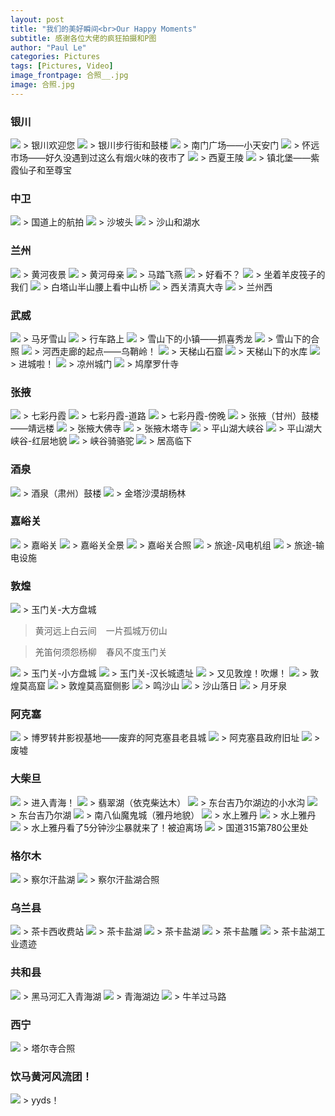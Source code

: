```yaml
---
layout: post
title: "我们的美好瞬间<br>Our Happy Moments"
subtitle: 感谢各位大佬的疯狂拍摄和P图
author: "Paul Le"
categories: Pictures
tags: [Pictures, Video]
image_frontpage: 合照__.jpg
image: 合照.jpg
---
```


### 银川

<img src="{{ site.github.url }}/assets/img/银川欢迎您.jpg">
> 银川欢迎您

<img src="{{ site.github.url }}/assets/img/银川步行街.jpg">
> 银川步行街和鼓楼

<img src="{{ site.github.url }}/assets/img/南门广场.jpg">
> 南门广场——小天安门

<img src="{{ site.github.url }}/assets/img/怀远市场.jpg">
> 怀远市场——好久没遇到过这么有烟火味的夜市了

<img src="{{ site.github.url }}/assets/img/西夏王陵.jpg">
> 西夏王陵

<img src="{{ site.github.url }}/assets/img/镇北堡.jpg">
> 镇北堡——紫霞仙子和至尊宝

### 中卫

<img src="{{ site.github.url }}/assets/img/银川至中卫.jpg">
> 国道上的航拍

<img src="{{ site.github.url }}/assets/img/沙坡头.jpg">
> 沙坡头

<img src="{{ site.github.url }}/assets/img/沙坡头2.jpg">
> 沙山和湖水

### 兰州

<img src="{{ site.github.url }}/assets/img/兰州.jpg">
> 黄河夜景

<img src="{{ site.github.url }}/assets/img/黄河母亲.jpg">
> 黄河母亲

<img src="{{ site.github.url }}/assets/img/马踏飞燕.jpg">
> 马踏飞燕

<img src="{{ site.github.url }}/assets/img/甘肃省博文物.jpg">
> 好看不？

<img src="{{ site.github.url }}/assets/img/羊皮筏子.jpg">
> 坐着羊皮筏子的我们

<img src="{{ site.github.url }}/assets/img/中山桥.jpg">
> 白塔山半山腰上看中山桥

<img src="{{ site.github.url }}/assets/img/兰州西关清真大寺.jpg">
> 西关清真大寺

<img src="{{ site.github.url }}/assets/img/兰州西.jpg">
> 兰州西

### 武威

<img src="{{ site.github.url }}/assets/img/祁连.jpg">
> 马牙雪山

<img src="{{ site.github.url }}/assets/img/行车路上.jpg">
> 行车路上

<img src="{{ site.github.url }}/assets/img/抓喜秀龙.jpg">
> 雪山下的小镇——抓喜秀龙

<img src="{{ site.github.url }}/assets/img/雪山下的合照.jpg">
> 雪山下的合照

<img src="{{ site.github.url }}/assets/img/乌鞘岭.jpg">
> 河西走廊的起点——乌鞘岭！

<img src="{{ site.github.url }}/assets/img/天梯山石窟.jpg">
> 天梯山石窟

<img src="{{ site.github.url }}/assets/img/天梯山下的水库.jpg">
> 天梯山下的水库

<img src="{{ site.github.url }}/assets/img/武威收费站.jpg">
> 进城啦！

<img src="{{ site.github.url }}/assets/img/凉州.jpg">
> 凉州城门

<img src="{{ site.github.url }}/assets/img/鸠摩罗什寺.jpg">
> 鸠摩罗什寺

### 张掖

<img src="{{ site.github.url }}/assets/img/丹霞.jpg">
> 七彩丹霞

<img src="{{ site.github.url }}/assets/img/七彩丹霞-道路.jpg">
> 七彩丹霞-道路

<img src="{{ site.github.url }}/assets/img/七彩丹霞-傍晚.jpg">
> 七彩丹霞-傍晚

<img src="{{ site.github.url }}/assets/img/张掖鼓楼.jpg">
> 张掖（甘州）鼓楼——靖远楼

<img src="{{ site.github.url }}/assets/img/张掖大佛寺.jpg">
> 张掖大佛寺

<img src="{{ site.github.url }}/assets/img/木塔寺.jpg">
> 张掖木塔寺

<img src="{{ site.github.url }}/assets/img/平山湖.jpg">
> 平山湖大峡谷

<img src="{{ site.github.url }}/assets/img/平山湖-红层地貌.jpg">
> 平山湖大峡谷-红层地貌

<img src="{{ site.github.url }}/assets/img/峡谷骑骆驼.jpg">
> 峡谷骑骆驼

<img src="{{ site.github.url }}/assets/img/平山湖-居高临下.jpg">
> 居高临下

### 酒泉

<img src="{{ site.github.url }}/assets/img/酒泉鼓楼.jpg">
> 酒泉（肃州）鼓楼

<img src="{{ site.github.url }}/assets/img/胡杨林.jpg">
> 金塔沙漠胡杨林

### 嘉峪关

<img src="{{ site.github.url }}/assets/img/嘉峪关.jpg">
> 嘉峪关

<img src="{{ site.github.url }}/assets/img/嘉峪关全景.jpg">
> 嘉峪关全景

<img src="{{ site.github.url }}/assets/img/嘉峪关合照.jpg">
> 嘉峪关合照

<img src="{{ site.github.url }}/assets/img/旅途-嘉峪关至敦煌1.jpg">
> 旅途-风电机组

<img src="{{ site.github.url }}/assets/img/旅途-嘉峪关至敦煌2.jpg">
> 旅途-输电设施

### 敦煌

<img src="{{ site.github.url }}/assets/img/玉门关.jpg">
> 玉门关-大方盘城

> 黄河远上白云间 &ensp; 一片孤城万仞山

> 羌笛何须怨杨柳 &ensp; 春风不度玉门关

<img src="{{ site.github.url }}/assets/img/小方盘城.jpg">
> 玉门关-小方盘城

<img src="{{ site.github.url }}/assets/img/汉长城.jpg">
> 玉门关-汉长城遗址

<img src="{{ site.github.url }}/assets/img/又见敦煌.jpg">
> 又见敦煌！吹爆！

<img src="{{ site.github.url }}/assets/img/敦煌莫高窟1.jpg">
> 敦煌莫高窟

<img src="{{ site.github.url }}/assets/img/敦煌莫高窟2.jpg">
> 敦煌莫高窟侧影

<img src="{{ site.github.url }}/assets/img/鸣沙山.jpg">
> 鸣沙山

<img src="{{ site.github.url }}/assets/img/沙山落日.jpg">
> 沙山落日

<img src="{{ site.github.url }}/assets/img/月牙泉.jpg">
> 月牙泉

### 阿克塞

<img src="{{ site.github.url }}/assets/img/阿克塞怪兽.jpg">
> 博罗转井影视基地——废弃的阿克塞县老县城

<img src="{{ site.github.url }}/assets/img/阿克塞政府.jpg">
> 阿克塞县政府旧址

<img src="{{ site.github.url }}/assets/img/阿克塞废墟.jpg">
> 废墟

### 大柴旦

<img src="{{ site.github.url }}/assets/img/青海界.jpg">
> 进入青海！

<img src="{{ site.github.url }}/assets/img/翡翠湖.jpg">
> 翡翠湖（依克柴达木）

<img src="{{ site.github.url }}/assets/img/东台吉乃尔湖1.jpg">
> 东台吉乃尔湖边的小水沟

<img src="{{ site.github.url }}/assets/img/东台吉乃尔湖2.jpg">
> 东台吉乃尔湖

<img src="{{ site.github.url }}/assets/img/南八仙魔鬼城（雅丹地貌）.jpg">
> 南八仙魔鬼城（雅丹地貌）

<img src="{{ site.github.url }}/assets/img/水上雅丹.jpg">
> 水上雅丹

<img src="{{ site.github.url }}/assets/img/水上雅丹2.jpg">
> 水上雅丹

<img src="{{ site.github.url }}/assets/img/水上雅丹-沙尘暴.jpg">
> 水上雅丹看了5分钟沙尘暴就来了！被迫离场

<img src="{{ site.github.url }}/assets/img/国道315.jpg">
> 国道315第780公里处

### 格尔木

<img src="{{ site.github.url }}/assets/img/察尔汗盐湖.jpg">
> 察尔汗盐湖

<img src="{{ site.github.url }}/assets/img/察尔汗盐湖合照.jpg">
> 察尔汗盐湖合照

### 乌兰县

<img src="{{ site.github.url }}/assets/img/茶卡西.jpg">
> 茶卡西收费站

<img src="{{ site.github.url }}/assets/img/茶卡盐湖.jpg">
> 茶卡盐湖

<img src="{{ site.github.url }}/assets/img/茶卡盐湖2.jpg">
> 茶卡盐湖

<img src="{{ site.github.url }}/assets/img/茶卡盐雕.jpg">
> 茶卡盐雕

<img src="{{ site.github.url }}/assets/img/茶卡盐湖工业遗迹.jpg">
> 茶卡盐湖工业遗迹

### 共和县

<img src="{{ site.github.url }}/assets/img/黑马河汇入青海湖.jpg">
> 黑马河汇入青海湖

<img src="{{ site.github.url }}/assets/img/青海湖边.jpg">
> 青海湖边

<img src="{{ site.github.url }}/assets/img/牛羊过马路.jpg">
> 牛羊过马路

### 西宁

<img src="{{ site.github.url }}/assets/img/塔尔寺合照.jpg">
> 塔尔寺合照

### 饮马黄河风流团！

<img src="{{ site.github.url }}/assets/img/饮马黄河风流团.jpg">
> yyds！